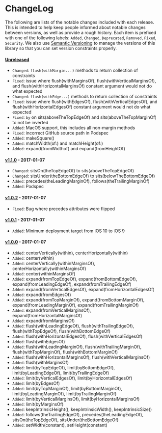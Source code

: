 # ChangeLog

The following are lists of the notable changes included with each release.
This is intended to help keep people informed about notable changes between
versions, as well as provide a rough history. Each item is prefixed with
one of the following labels: `Added`, `Changed`, `Deprecated`,
`Removed`, `Fixed`, `Security`. We also use [Semantic
Versioning](http://semver.org) to manage the versions of this library so
that you can set version constraints properly.

#### [Unreleased][unreleased]

* `Changed`: `flush(withMargin...)` methods to return collection of constraints
* `Fixed`: issue where flush(withMarginsOf), flush(withVerticalMarginsOf), and
  flush(withHorizontalMarginsOf) constant argument would not do what expected
* `Changed`: `flush(withEdge...)` methods to return collection of constraints
* `Fixed`: issue where flush(withEdgesOf), flush(withVerticalEdgesOf), and
  flush(withHorizontalEdgesOf) constant argument would not do what expected
* `Fixed`: `by` on sits(aboveTheTopEdgeOf) and sits(aboveTheTopMarginOf) to not be inverted
* `Added`: MacOS support, this includes all non-margin methods
* `Fixed`: incorrect GitHub source path in Podspec
* `Added`: makeSquare()
* `Added`: matchWidth(of:) and matchHeight(of:)
* `Added`: expand(fromWidthof) and expand(fromHeightOf)

#### [v1.1.0][v1.1.0] - 2017-01-07

* `Changed`: sitsOn(theTopEdgeOf) to sits(aboveTheTopEdgeOf)
* `Changed`: sitsUnder(theBottomEdgeOf) to sits(belowTheBottomEdgeOf)
* `Added`: precedes(theLeadingMarginOf), follows(theTrailingMarginOf)
* `Added`: Podspec

#### [v1.0.2][v1.0.2] - 2017-01-07

* `Fixed`: Bug where precedes attributes were flipped

#### [v1.0.1][v1.0.1] - 2017-01-07

* `Added`: Minimum deployment target from iOS 10 to iOS 9

#### [v1.0.0][v1.0.0] - 2017-01-07

* `Added`: centerVertically(within), centerHorizontally(within)
* `Added`: center(within)
* `Added`: centerVertically(withinMarginsOf), centerHorizontally(withinMarginsOf)
* `Added`: center(withinMarginsOf)
* `Added`: expand(fromTopEdgeOf), expand(fromBottomEdgeOf), expand(fromLeadingEdgeOf), expand(fromTrailingEdgeOf)
* `Added`: expand(fromVerticalEdgesOf), expand(fromHorizontalEdgesOf)
* `Added`: expand(fromEdgesOf)
* `Added`: expand(fromTopMarginOf), expand(fromBottomMarginOf), expand(fromLeadingMarginOf), expand(fromTrailingMarginOf)
* `Added`: expand(fromVerticalMarginsOf), expand(fromHorizontalMarginsOf)
* `Added`: expand(fromMarginsOf)
* `Added`: flush(withLeadingEdgeOf), flush(withTrailingEdgeOf), flush(withTopEdgeOf), flush(withBottomEdgeOf)
* `Added`: flush(withHorizontalEdgesOf), flush(withVerticalEdgesOf)
* `Added`: flush(withEdgesOf)
* `Added`: flush(withLeadingMarginOf), flush(withTrailingMarginOf), flush(withTopMarginOf), flush(withBottomMarginOf)
* `Added`: flush(withHorizontalMarginsOf), flush(withVerticalMarginsOf)
* `Added`: flush(withMarginsOf)
* `Added`: limit(byTopEdgeOf), limit(byBottomEdgeOf), limit(byLeadingEdgeOf), limit(byTrailingEdgeOf)
* `Added`: limit(byVerticalEdgesOf), limit(byHorizontalEdgesOf)
* `Added`: limit(byEdgesOf)
* `Added`: limit(byTopMarginOf), limit(byBottomMarginOf), limit(byLeadingMarginOf), limit(byTrailingMarginOf)
* `Added`: limit(byVerticalMarginsOf), limit(byHorizontalMarginsOf)
* `Added`: limit(byMarginsOf)
* `Added`: keepIntrinsicHeight(), keepIntrinsicWidth(), keepIntrinsicSize()
* `Added`: follows(theTrailingEdgeOf), precedes(theLeadingEdgeOf), sitsOn(theTopEdgeOf), sitsUnder(theBottomEdgeOf)
* `Added`: setWidth(constant), setHeight(constant)

[unreleased]: https://github.com/uptech/Constraid/compare/1.1.0...HEAD
[v1.0.0]: https://github.com/uptech/Constraid/compare/d21a21...1.0.0
[v1.0.1]: https://github.com/uptech/Constraid/compare/1.0.0...1.0.1
[v1.0.2]: https://github.com/uptech/Constraid/compare/1.0.1...1.0.2
[v1.1.0]: https://github.com/uptech/Constraid/compare/1.0.2...1.1.0
